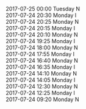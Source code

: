 2017-07-25 00:00 Tuesday  N  
2017-07-24 20:30 Monday  I  
2017-07-24 20:25 Monday  N  
2017-07-24 20:15 Monday  I  
2017-07-24 20:10 Monday  N  
2017-07-24 19:25 Monday  I  
2017-07-24 18:00 Monday  N  
2017-07-24 17:55 Monday  I  
2017-07-24 16:40 Monday  N  
2017-07-24 16:35 Monday  I  
2017-07-24 14:10 Monday  N  
2017-07-24 14:05 Monday  I  
2017-07-24 12:30 Monday  N  
2017-07-24 12:25 Monday  I  
2017-07-24 09:20 Monday  N  

